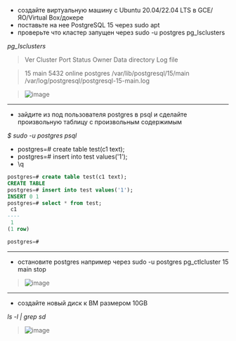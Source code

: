 * создайте виртуальную машину c Ubuntu 20.04/22.04 LTS в GCE/ЯО/Virtual Box/докере
* поставьте на нее PostgreSQL 15 через sudo apt
* проверьте что кластер запущен через sudo -u postgres pg_lsclusters
  
*pg_lsclusters*

>Ver Cluster Port Status Owner    Data directory              Log file

>15  main    5432 online postgres /var/lib/postgresql/15/main /var/log/postgresql/postgresql-15-main.log

>![image](https://github.com/VyacheslavIT/postgre/assets/136000255/7e28e658-2458-4e38-9b5e-72c03865d6bd)
-----------------------------
* зайдите из под пользователя postgres в psql и сделайте произвольную таблицу с произвольным содержимым
  
*$  sudo -u postgres psql*
  
* postgres=# create table test(c1 text);
* postgres=# insert into test values('1');
* \q
```sql
postgres=# create table test(c1 text);
CREATE TABLE
postgres=# insert into test values('1');
INSERT 0 1
postgres=# select * from test;
 c1 
----
 1
(1 row)

postgres=#
```
-------------------------
* остановите postgres например через sudo -u postgres pg_ctlcluster 15 main stop

>![image](https://github.com/VyacheslavIT/postgre/assets/136000255/7f972d4c-8ef0-4156-8fb4-7cf2280347eb)
  
--------------------------

* создайте новый диск к ВМ размером 10GB

*ls -l | grep sd*

>![image](https://github.com/VyacheslavIT/postgre/assets/136000255/a68a8677-b8ee-418b-9c1f-f601c0e0fb02)

